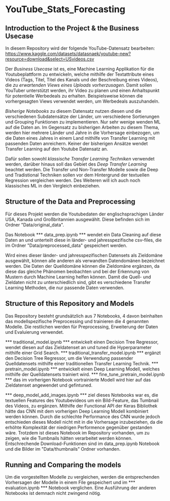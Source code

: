 # YouTube_Stats_Forecasting

## Introduction to the Project & the Business Usecase

In diesem Repository wird der folgende YouTube-Datensatz bearbeiten: https://www.kaggle.com/datasets/datasnaek/youtube-new?resource=download&select=USvideos.csv

Der _Business Usecase_ ist es, eine Machine Learning Applikation für die Youtubeplattform zu entwickeln, welche mithilfe der Textattribute eines Videos (Tags, Titel, Titel des Kanals und der Beschreibung eines Videos), die _zu erwartenden Views eines Uploads vorherzusagen_. Damit sollen YouTuber unterstützt werden, ihr Video zu planen und einen Anhaltspunkt für potentielle Werbedeals zu erhalten. Beispielsweise können die vorhergesagten Views verwendet werden, um Werbedeals auszuhandeln. 

_Bisherige Notebooks_ zu diesem Datensatz nutzen diesen und die verschiedenen Subdatensätze der Länder, um verschiedene Sortierungen und Grouping Funktionen zu implementieren. Nur sehr wenige wenden ML auf die Daten an.
Im Gegensatz zu bisherigen Arbeiten zu diesem Thema, werden hier mehrere Länder und Jahre in die Vorhersage einbezogen, um die Daten eines Jahres in einem Land mithilfe von Transfer Learning mit passenden Daten anreichern. Keiner der bisherigen Ansätze wendet Transfer Learning auf den Youtube Datensatz an.

Dafür sollen sowohl _klassische Transfer Learning Techniken_ verwendet werden, darüber hinaus soll das Gebiet des _Deep Transfer Learning_ beachtet werden. Die Transfer und Non-Transfer Modelle sowie die Deep und Tradistional Techniken sollen vor dem Hintergrund der textuellen Regression vergleichen werden. Des Weiteren will ich auch noch klassisches ML in den Vergleich einbeziehen.

## Structure of the Data and Preprocessing

Für dieses Projekt werden die Youtubedaten der englischsprachigen Länder USA, Kanada und Großbritannien ausgewählt. Diese befinden sich im Ordner "Data/original_data".

Das Notebook *** data_prep.ipynb *** wendet ein Data Cleaning auf diese Daten an und unterteilt diese in länder- und jahresspezifische csv-files, die im Ordner "Data/preprocessed_data" gespeichert werden.

Wird eines dieser länder- und jahresspezifischen Datensets als Zieldomäne ausgewählt, können alle anderen als verwandten Datendomänen bezeichnet werden. Die Daten der Quelldomäne können die Zieldomäne ergänzen, da diese das gleiche Phänomen beobachten und bei der Erkennung von Mustern durch Machine Learning helfen können. Damit die Quell- und Zieldaten nicht zu unterschiedlich sind, gibt es verschiedene Transfer Learning Methoden, die nur passende Daten verwenden.

## Structure of this Repository and Models

Das Repository besteht grundsätzlich aus 7 Notebooks, 4 davon beinhalten das modellspezifische Preprocessing und trainieren die 4 genannten Modelle. Die restlichen werden für Preprocessing, Erweiterung der Daten und Evaluierung verwendet.

*** traditional_model.ipynb *** entwickelt einen Decision Tree Regressor, wendet diesen auf das Zieldatenset an und tuned die Hyperparameter mithilfe einer Grid Search.
*** traditional_transfer_model.ipynb *** ergänzt den Decision Tree Regressor, um die Verwendung passender Quelldatensets mithilfe einer traditionellen Transfer Learning Technik.
*** pretrain_model.ipynb *** entwickelt einen Deep Learning Modell, welches mithilfe der Quelldatensets trainiert wird. 
*** fine_tune_pretrain_model.ipynb *** das im vorherigen Notebook vortrainierte Modell wird hier auf das Zieldatenset angewendet und gefintuned.

*** deep_model_add_images.ipynb *** ziel dieses Notebooks war es, die textuellen Features des Youtubevideos um ein Bild-Feature, das Tumbnail des Videos, zu ergänzen. Mithilfe der Functional API der Keras Bibliothek hätte das CNN mit dem vorherigen Deep Learning Modell kombiniert werden können. Durch die schlechte Performance des CNN wurde jedoch entschieden dieses Modell nicht mit in die Vorhersage inzubeziehen, da die erhöhte Komplexität der niedrigen Performence gegenüber gestanden wäre. Trotzdem ist dieses Notebook im Repository vorhanden, um zu zeigen, wie die Tumbnails hätten verarbeitet werden können. Entschrechende Download-Funktionen sind im data_prep.ipynb Notebook und die Bilder im "Data/thumbnails" Ordner vorhanden.

## Running and Comparing the models

Um die vorgestellten Modelle zu vergleichen, werden die entsprechenden Vorhersagen der Modelle in einem File gespeichert und im *** evaluation.ipynb *** Notebook verglichen.
Eine Ausführung der anderen Notebooks ist demnach nicht zwingend nötig. 
